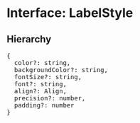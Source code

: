 # Interface: LabelStyle

## Hierarchy

<Hierarchy
  :extend="{name: 'UINodeStyle', link: './ui-node-style'}"
/>

<pre>
{
  color?: string,
  backgroundColor?: string,
  fontSize?: string,
  font?: string,
  align?: <Ref to="../enums/align">Align</Ref>,
  precision?: number,
  padding?: number
}
</pre>

<script setup>
import Ref from '../../../../../components/api/Ref.vue';
import Hierarchy from '../../../../../components/api/hierarchy.vue';
</script>
